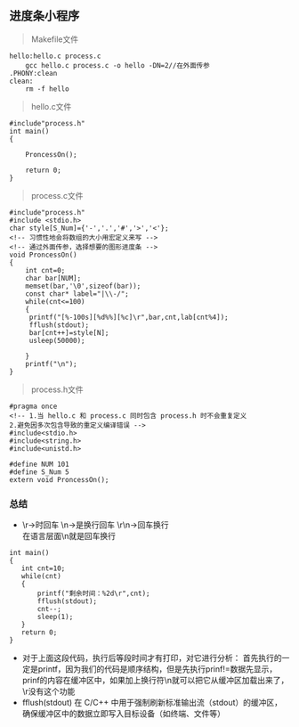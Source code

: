 ## 进度条小程序
>Makefile文件
```
hello:hello.c process.c
	gcc hello.c process.c -o hello -DN=2//在外面传参
.PHONY:clean
clean:
	rm -f hello
```
>hello.c文件
```
#include"process.h"
int main()
{
    
    ProncessOn();

    return 0;
}
```
>process.c文件
```
#include"process.h"
#include <stdio.h>
char style[S_Num]={'-','.','#','>','<'};
<!-- 习惯性地会将数组的大小用宏定义来写 -->
<!-- 通过外面传参，选择想要的图形进度条 -->
void ProncessOn()
{
    int cnt=0;
    char bar[NUM];
    memset(bar,'\0',sizeof(bar));
    const char* label="|\\-/";
    while(cnt<=100)
    {
     printf("[%-100s][%d%%][%c]\r",bar,cnt,lab[cnt%4]);
     fflush(stdout);
     bar[cnt++]=style[N];
     usleep(50000);

    }
    printf("\n");
}
```
>process.h文件
```
#pragma once
<!-- 1.当 hello.c 和 process.c 同时包含 process.h 时不会重复定义
2.避免因多次包含导致的重定义编译错误 -->
#include<stdio.h>
#include<string.h>
#include<unistd.h>

#define NUM 101
#define S_Num 5
extern void ProncessOn();
```

### 总结
- \r->时回车   \n->是换行回车   \r\n->回车换行       
在语言层面\n就是回车换行
 ```
 int main()
 {
    int cnt=10;
    while(cnt)
    {
        printf("剩余时间：%2d\r",cnt);
        fflush(stdout);
        cnt--;
        sleep(1);
    }
    return 0;
 }
 ```
 - 对于上面这段代码，执行后等段时间才有打印，对它进行分析：
 首先执行的一定是printf，因为我们的代码是顺序结构，但是先执行prinf!=数据先显示，prinf的内容在缓冲区中，如果加上换行符\n就可以把它从缓冲区加载出来了，\r没有这个功能
 - fflush(stdout) 在 C/C++ 中用于强制刷新标准输出流（stdout）的缓冲区，确保缓冲区中的数据立即写入目标设备（如终端、文件等）
 